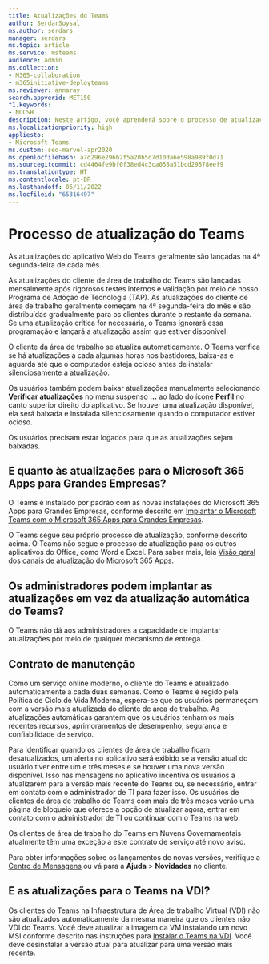 ```yaml
---
title: Atualizações do Teams
author: SerdarSoysal
ms.author: serdars
manager: serdars
ms.topic: article
ms.service: msteams
audience: admin
ms.collection:
- M365-collaboration
- m365initiative-deployteams
ms.reviewer: annaray
search.appverid: MET150
f1.keywords:
- NOCSH
description: Neste artigo, você aprenderá sobre o processo de atualização do cliente de área de trabalho do Microsoft Teams.
ms.localizationpriority: high
appliesto:
- Microsoft Teams
ms.custom: seo-marvel-apr2020
ms.openlocfilehash: a7d296e296b2f5a20b5d7d10da6e598a989f0d71
ms.sourcegitcommit: cd4464fe9bf0f38ed4c3ca058a51bcd29578eef9
ms.translationtype: HT
ms.contentlocale: pt-BR
ms.lasthandoff: 05/11/2022
ms.locfileid: "65316497"
---
```

# <a name="teams-update-process"></a>Processo de atualização do Teams

As atualizações do aplicativo Web do Teams geralmente são lançadas na 4ª segunda-feira de cada mês.

As atualizações do cliente de área de trabalho do Teams são lançadas mensalmente após rigorosos testes internos e validação por meio de nosso Programa de Adoção de Tecnologia (TAP). As atualizações do cliente de área de trabalho geralmente começam na 4ª segunda-feira do mês e são distribuídas gradualmente para os clientes durante o restante da semana. Se uma atualização crítica for necessária, o Teams ignorará essa programação e lançará a atualização assim que estiver disponível.

O cliente da área de trabalho se atualiza automaticamente. O Teams verifica se há atualizações a cada algumas horas nos bastidores, baixa-as e aguarda até que o computador esteja ocioso antes de instalar silenciosamente a atualização.

Os usuários também podem baixar atualizações manualmente selecionando **Verificar atualizações** no menu suspenso **...** ao lado do ícone **Perfil** no canto superior direito do aplicativo. Se houver uma atualização disponível, ela será baixada e instalada silenciosamente quando o computador estiver ocioso.

Os usuários precisam estar logados para que as atualizações sejam baixadas.

## <a name="what-about-updates-to-microsoft-365-apps-for-enterprise"></a>E quanto às atualizações para o Microsoft 365 Apps para Grandes Empresas?

O Teams é instalado por padrão com as novas instalações do Microsoft 365 Apps para Grandes Empresas, conforme descrito em [Implantar o Microsoft Teams com o Microsoft 365 Apps para Grandes Empresas](/DeployOffice/teams-install).

O Teams segue seu próprio processo de atualização, conforme descrito acima. O Teams não segue o processo de atualização para os outros aplicativos do Office, como Word e Excel. Para saber mais, leia [Visão geral dos canais de atualização do Microsoft 365 Apps](/DeployOffice/overview-update-channels).

## <a name="can-admins-deploy-updates-instead-of-teams-auto-updating"></a>Os administradores podem implantar as atualizações em vez da atualização automática do Teams?

O Teams não dá aos administradores a capacidade de implantar atualizações por meio de qualquer mecanismo de entrega.

## <a name="servicing-agreement"></a>Contrato de manutenção

Como um serviço online moderno, o cliente do Teams é atualizado automaticamente a cada duas semanas. Como o Teams é regido pela Política de Ciclo de Vida Moderna, espera-se que os usuários permaneçam com a versão mais atualizada do cliente de área de trabalho. As atualizações automáticas garantem que os usuários tenham os mais recentes recursos, aprimoramentos de desempenho, segurança e confiabilidade de serviço.

Para identificar quando os clientes de área de trabalho ficam desatualizados, um alerta no aplicativo será exibido se a versão atual do usuário tiver entre um e três meses e se houver uma nova versão disponível. Isso nas mensagens no aplicativo incentiva os usuários a atualizarem para a versão mais recente do Teams ou, se necessário, entrar em contato com o administrador de TI para fazer isso. Os usuários de clientes de área de trabalho do Teams com mais de três meses verão uma página de bloqueio que oferece a opção de atualizar agora, entrar em contato com o administrador de TI ou continuar com o Teams na web.

Os clientes de área de trabalho do Teams em Nuvens Governamentais atualmente têm uma exceção a este contrato de serviço até novo aviso.

Para obter informações sobre os lançamentos de novas versões, verifique a [Centro de Mensagens](https://admin.microsoft.com/AdminPortal/Home#/MessageCenter) ou vá para a **Ajuda** > **Novidades** no cliente.

## <a name="what-about-updates-to-teams-on-vdi"></a>E as atualizações para o Teams na VDI?

Os clientes do Teams na Infraestrutura de Área de trabalho Virtual (VDI) não são atualizados automaticamente da mesma maneira que os clientes não VDI do Teams. Você deve atualizar a imagem da VM instalando um novo MSI conforme descrito nas instruções para [Instalar o Teams na VDI](teams-for-vdi.md). Você deve desinstalar a versão atual para atualizar para uma versão mais recente.
